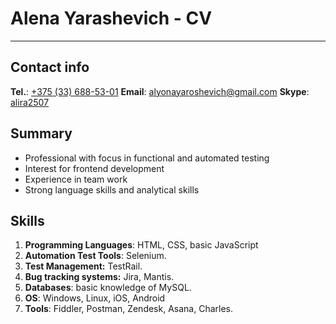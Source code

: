 # Alena Yarashevich - CV
---
## Contact info
**Tel.**: [+375 (33) 688-53-01](callto://+375(33)688-53-01)
**Email**: [alyonayaroshevich@gmail.com](mailto:alyonayaroshevich@gmail.com)
**Skype**: [alira2507](skype:alira2507?call)

## Summary
*	Professional with focus in functional and automated testing
*	Interest for frontend development
*	Experience in team work
*	Strong language skills and analytical skills

## Skills
1. **Programming Languages**: HTML, CSS, basic JavaScript
2. **Automation Test Tools**: Selenium.
3. **Test Management:** TestRail.
4. **Bug tracking systems:** Jira, Mantis.
5. **Databases**: basic knowledge of MySQL.
6. **OS**: Windows, Linux, iOS, Android
7. **Tools**: Fiddler, Postman, Zendesk, Asana, Charles.